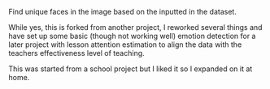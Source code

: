 Find unique faces in the image based on the inputted in the dataset.

While yes, this is forked from another project, I reworked several things and have set up some basic (though not working well) emotion detection for a later project with lesson attention estimation to align the data with the teachers effectiveness level of teaching.

This was started from a school project but I liked it so I expanded on it at home.
